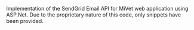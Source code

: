 Implementation of the SendGrid Email API for MiVet web application using ASP.Net.  Due to the proprietary nature of this code, only snippets have been provided. 
